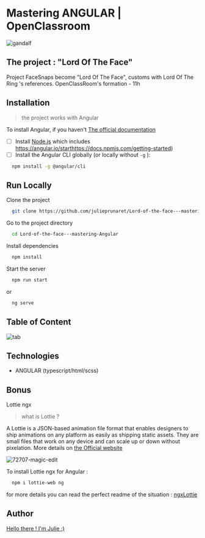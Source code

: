 
# Mastering ANGULAR | OpenClassroom 
![gandalf](https://user-images.githubusercontent.com/87066549/164426478-3b4e9763-5310-4424-8c07-d5c257d94d10.png)

## The project : "Lord Of The Face"
Project FaceSnaps become "Lord Of The Face", customs with Lord Of The Ring 's references.
OpenClassRoom's formation - 11h


## Installation

>the project works with Angular

To install Angular, if you haven't
[The official documentation](https://angular.io/start)
  

- [ ]  Install [Node.js](https://nodejs.org/en/) which includes https://angular.io/starthttps://docs.npmjs.com/getting-started)
- [ ]  Install the Angular CLI globally (or locally without  `-g` ):
```bash
  npm install -g @angular/cli
```

## Run Locally

Clone the project

```bash
  git clone https://github.com/julieprunaret/Lord-of-the-face---mastering-Angular.git
```

Go to the project directory

```bash
  cd Lord-of-the-face---mastering-Angular
```

Install dependencies

```bash
  npm install
```

Start the server

```bash
  npm run start
```

or 

```bash
  ng serve
```

## Table of Content
![tab](https://user-images.githubusercontent.com/87066549/164425361-7309d5d7-5d50-4cec-9a1b-4e01cf11e7e0.png)

## Technologies

- ANGULAR (typescript/html/scss)


## Bonus
Lottie ngx

> what is Lottie ?

A Lottie is a JSON-based animation file format that enables designers to ship animations on any platform as easily as shipping static assets. They are small files that work on any device and can scale up or down without pixelation.
More details on [the Official website](https://lottiefiles.com/what-is-lottie)

![72707-magic-edit](https://user-images.githubusercontent.com/87066549/164427564-aee3bf05-2e71-4bb2-8c83-81d432169349.gif)

To install Lottie ngx for Angular :

```bash
  npm i lottie-web ng
```

for more details you can read the perfect readme of the situation : [ngxLottie](https://github.com/ngx-lottie/ngx-lottie#installation)

## Author

[Hello there ! I'm Julie :)](https://github.com/julieprunaret/)
